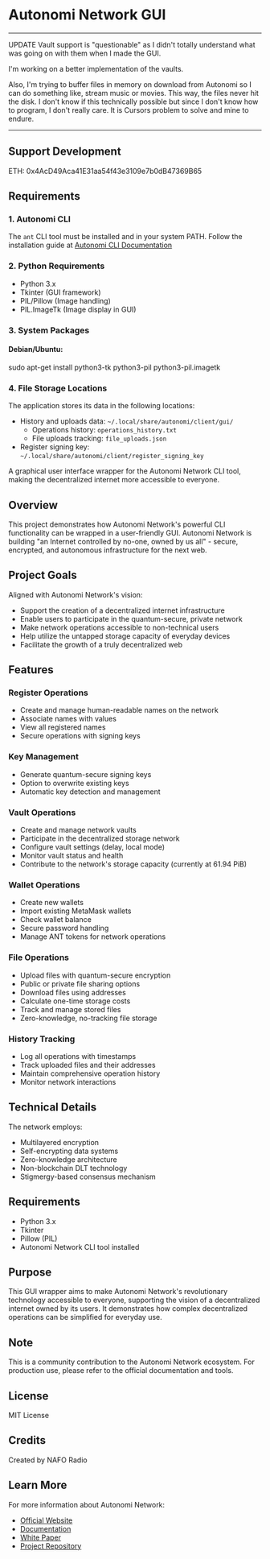 # Autonomi Network GUI
***
UPDATE
Vault support is "questionable" as I didn't totally understand what was going on with them when I made the GUI. 

I'm working on a better implementation of the vaults.

Also, I'm trying to buffer files in memory on download from Autonomi so I can do something like, stream music or movies. This way, the files never hit the disk. 
I don't know if this technically possible but since I don't know how to program, I don't really care. It is Cursors problem to solve and mine to endure. 

***
## Support Development

ETH: 0x4AcD49Aca41E31aa54f43e3109e7b0dB47369B65

## Requirements

### 1. Autonomi CLI
The `ant` CLI tool must be installed and in your system PATH. Follow the installation guide at [Autonomi CLI Documentation](https://github.com/maidsafe/autonomi/blob/main/ant-cli/README.md#installation)

### 2. Python Requirements
- Python 3.x
- Tkinter (GUI framework)
- PIL/Pillow (Image handling)
- PIL.ImageTk (Image display in GUI)

### 3. System Packages

#### Debian/Ubuntu:

sudo apt-get install python3-tk python3-pil python3-pil.imagetk

### 4. File Storage Locations

The application stores its data in the following locations:
- History and uploads data: `~/.local/share/autonomi/client/gui/`
  - Operations history: `operations_history.txt`
  - File uploads tracking: `file_uploads.json`
- Register signing key: `~/.local/share/autonomi/client/register_signing_key`

A graphical user interface wrapper for the Autonomi Network CLI tool, making the decentralized internet more accessible to everyone.

## Overview

This project demonstrates how Autonomi Network's powerful CLI functionality can be wrapped in a user-friendly GUI. Autonomi Network is building "an Internet controlled by no-one, owned by us all" - secure, encrypted, and autonomous infrastructure for the next web.

## Project Goals

Aligned with Autonomi Network's vision:
- Support the creation of a decentralized internet infrastructure
- Enable users to participate in the quantum-secure, private network
- Make network operations accessible to non-technical users
- Help utilize the untapped storage capacity of everyday devices
- Facilitate the growth of a truly decentralized web

## Features

### Register Operations
- Create and manage human-readable names on the network
- Associate names with values
- View all registered names
- Secure operations with signing keys

### Key Management
- Generate quantum-secure signing keys
- Option to overwrite existing keys
- Automatic key detection and management

### Vault Operations
- Create and manage network vaults
- Participate in the decentralized storage network
- Configure vault settings (delay, local mode)
- Monitor vault status and health
- Contribute to the network's storage capacity (currently at 61.94 PiB)

### Wallet Operations
- Create new wallets
- Import existing MetaMask wallets
- Check wallet balance
- Secure password handling
- Manage ANT tokens for network operations

### File Operations
- Upload files with quantum-secure encryption
- Public or private file sharing options
- Download files using addresses
- Calculate one-time storage costs
- Track and manage stored files
- Zero-knowledge, no-tracking file storage

### History Tracking
- Log all operations with timestamps
- Track uploaded files and their addresses
- Maintain comprehensive operation history
- Monitor network interactions

## Technical Details

The network employs:
- Multilayered encryption
- Self-encrypting data systems
- Zero-knowledge architecture
- Non-blockchain DLT technology
- Stigmergy-based consensus mechanism

## Requirements

- Python 3.x
- Tkinter
- Pillow (PIL)
- Autonomi Network CLI tool installed

## Purpose

This GUI wrapper aims to make Autonomi Network's revolutionary technology accessible to everyone, supporting the vision of a decentralized internet owned by its users. It demonstrates how complex decentralized operations can be simplified for everyday use.

## Note

This is a community contribution to the Autonomi Network ecosystem. For production use, please refer to the official documentation and tools.

## License

MIT License

## Credits

Created by NAFO Radio

## Learn More

For more information about Autonomi Network:
- [Official Website](https://autonomi.com/)
- [Documentation](https://autonomi.com/docs)
- [White Paper](https://autonomi.com/whitepaper)
- [Project Repository](https://github.com/NAFORadio/Autonomi_GUI) 
